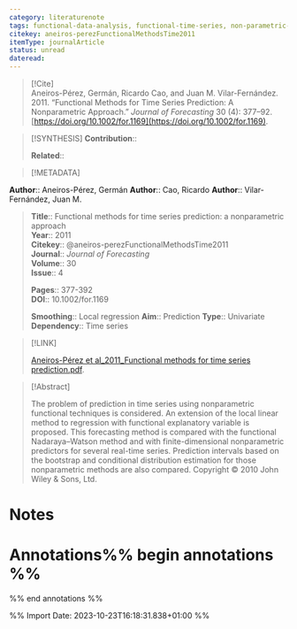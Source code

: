 ```yaml
---
category: literaturenote
tags: functional-data-analysis, functional-time-series, non-parametric-statistics
citekey: aneiros-perezFunctionalMethodsTime2011
itemType: journalArticle
status: unread  
dateread:  
---
```


> [!Cite]  
> Aneiros-Pérez, Germán, Ricardo Cao, and Juan M. Vilar-Fernández. 2011. “Functional Methods for Time Series Prediction: A Nonparametric Approach.” _Journal of Forecasting_ 30 (4): 377–92. [https://doi.org/10.1002/for.1169](https://doi.org/10.1002/for.1169).

> [!SYNTHESIS] 
>**Contribution**::
>
>**Related**:: 
>

> [!METADATA]  
>
**Author**:: Aneiros-Pérez, Germán
**Author**:: Cao, Ricardo
**Author**:: Vilar-Fernández, Juan M.<br>
> **Title**:: Functional methods for time series prediction: a nonparametric approach    
> **Year**:: 2011     
> **Citekey**:: @aneiros-perezFunctionalMethodsTime2011    
>**Journal**:: *Journal of Forecasting*    
>**Volume**:: 30    
>**Issue**:: 4     
>    
>    
>     
> **Pages**:: 377-392    
>**DOI**:: 10.1002/for.1169    
>
> **Smoothing**:: Local regression
> **Aim**:: Prediction
>**Type**:: Univariate
>**Dependency**:: Time series
>

> [!LINK] 
>
> [Aneiros-Pérez et al_2011_Functional methods for time series prediction.pdf](file:///Users/steven/Library/CloudStorage/GoogleDrive-steven.golovkine@ul.ie/My%20Drive/bibliography/Journal%20of%20Forecasting/2011/Aneiros-Pérez%20et%20al_2011_Functional%20methods%20for%20time%20series%20prediction.pdf).

>[!Abstract]
>
>The problem of prediction in time series using nonparametric functional techniques is considered. An extension of the local linear method to regression with functional explanatory variable is proposed. This forecasting method is compared with the functional Nadaraya–Watson method and with finite-dimensional nonparametric predictors for several real-time series. Prediction intervals based on the bootstrap and conditional distribution estimation for those nonparametric methods are also compared. Copyright © 2010 John Wiley & Sons, Ltd.
>>


# Notes<br>
# Annotations%% begin annotations %%  
 
  
%% end annotations %%

%% Import Date: 2023-10-23T16:18:31.838+01:00 %%
